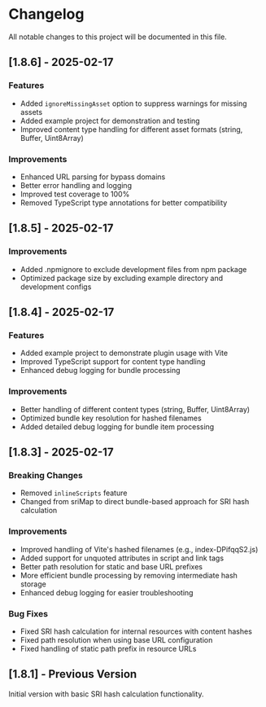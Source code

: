 # Changelog

All notable changes to this project will be documented in this file.

## [1.8.6] - 2025-02-17

### Features

- Added `ignoreMissingAsset` option to suppress warnings for missing assets
- Added example project for demonstration and testing
- Improved content type handling for different asset formats (string, Buffer, Uint8Array)

### Improvements

- Enhanced URL parsing for bypass domains
- Better error handling and logging
- Improved test coverage to 100%
- Removed TypeScript type annotations for better compatibility

## [1.8.5] - 2025-02-17

### Improvements

- Added .npmignore to exclude development files from npm package
- Optimized package size by excluding example directory and development configs

## [1.8.4] - 2025-02-17

### Features

- Added example project to demonstrate plugin usage with Vite
- Improved TypeScript support for content type handling
- Enhanced debug logging for bundle processing

### Improvements

- Better handling of different content types (string, Buffer, Uint8Array)
- Optimized bundle key resolution for hashed filenames
- Added detailed debug logging for bundle item processing

## [1.8.3] - 2025-02-17

### Breaking Changes

- Removed `inlineScripts` feature
- Changed from sriMap to direct bundle-based approach for SRI hash calculation

### Improvements

- Improved handling of Vite's hashed filenames (e.g., index-DPifqqS2.js)
- Added support for unquoted attributes in script and link tags
- Better path resolution for static and base URL prefixes
- More efficient bundle processing by removing intermediate hash storage
- Enhanced debug logging for easier troubleshooting

### Bug Fixes

- Fixed SRI hash calculation for internal resources with content hashes
- Fixed path resolution when using base URL configuration
- Fixed handling of static path prefix in resource URLs

## [1.8.1] - Previous Version

Initial version with basic SRI hash calculation functionality.
